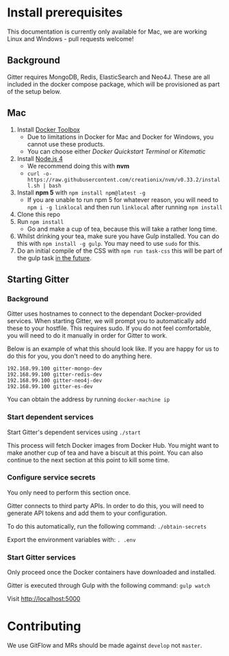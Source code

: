 # Install prerequisites

This documentation is currently only available for Mac, we are working Linux and Windows - pull requests welcome!

## Background

Gitter requires MongoDB, Redis, ElasticSearch and Neo4J. These are all included in the docker compose package, which will be provisioned as part of the setup below.

## Mac

1. Install [Docker Toolbox](https://www.docker.com/products/docker-toolbox)
   * Due to limitations in Docker for Mac and Docker for Windows, you cannot use these products.
   * You can choose either *Docker Quickstart Terminal* or *Kitematic*
2. Install [Node.js 4](https://nodejs.org/dist/latest-v4.x/)
   * We recommend doing this with **nvm**
   * `curl -o- https://raw.githubusercontent.com/creationix/nvm/v0.33.2/install.sh | bash`
3. Install **npm 5** with `npm install npm@latest -g`
   * If you are unable to run npm 5 for whatever reason, you will need to `npm i -g linklocal` and then run `linklocal` after running `npm install`
3. Clone this repo
4. Run `npm install`
   * Go and make a cup of tea, because this will take a rather long time.
5. Whilst drinking your tea, make sure you have Gulp installed. You can do this with `npm install -g gulp`. You may need to use `sudo` for this.
6. Do an initial compile of the CSS with `npm run task-css` this will be part of the gulp task [in the future](https://gitlab.com/gitlab-org/gitter/webapp/issues/1741).


## Starting Gitter

### Background

Gitter uses hostnames to connect to the dependant Docker-provided services. When starting Gitter, we will prompt you to automatically add these to your hostfile. This requires sudo. If you do not feel comfortable, you will need to do it manually in order for Gitter to work.

Below is an example of what this should look like. If you are happy for us to do this for you, you don't need to do anything here.

```
192.168.99.100 gitter-mongo-dev
192.168.99.100 gitter-redis-dev
192.168.99.100 gitter-neo4j-dev
192.168.99.100 gitter-es-dev
```

You can obtain the address by running `docker-machine ip`

### Start dependent services

Start Gitter's dependent services using `./start`

This process will fetch Docker images from Docker Hub. You might want to make another cup of tea and have a biscuit at this point. You can also continue to the next section at this point to kill some time.

### Configure service secrets

You only need to perform this section once.

Gitter connects to third party APIs. In order to do this, you will need to generate API tokens and add them to your configuration.

To do this automatically, run the following command:
`./obtain-secrets`

Export the environment variables with:
`. .env`

### Start Gitter services

Only proceed once the Docker containers have downloaded and installed.

Gitter is executed through Gulp with the following command:
`gulp watch`

Visit [http://localhost:5000](http://localhost:5000)

# Contributing

We use GitFlow and MRs should be made against `develop` not `master`.
